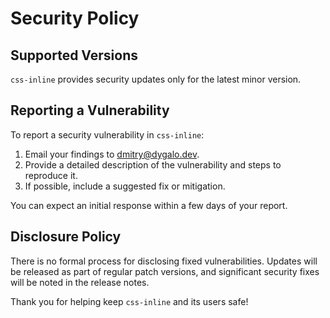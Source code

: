 # Security Policy

## Supported Versions

`css-inline` provides security updates only for the latest minor version.

## Reporting a Vulnerability

To report a security vulnerability in `css-inline`:

1. Email your findings to dmitry@dygalo.dev.
2. Provide a detailed description of the vulnerability and steps to reproduce it.
3. If possible, include a suggested fix or mitigation.

You can expect an initial response within a few days of your report.

## Disclosure Policy

There is no formal process for disclosing fixed vulnerabilities. Updates will be released as part of regular patch versions, and significant security fixes will be noted in the release notes.

Thank you for helping keep `css-inline` and its users safe!
